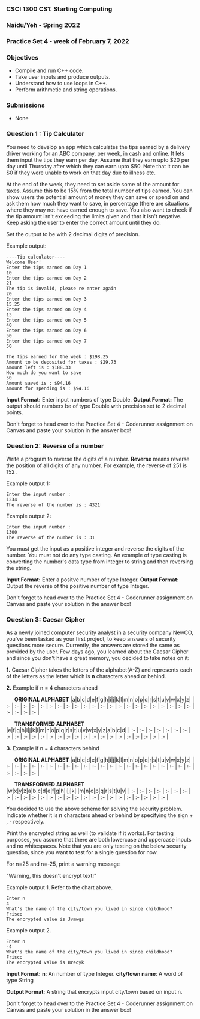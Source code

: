 ### **CSCI 1300 CS1: Starting Computing**
### **Naidu/Yeh - Spring 2022**
### **Practice Set 4 - week of February 7, 2022**

### Objectives
* Compile and run C++ code.
* Take user inputs and produce outputs.
* Understand how to use loops in C++.
* Perform arithmetic and string operations.

### Submissions
* None
### Question 1 : Tip Calculator
You need to develop an app which calculates the tips earned by a delivery driver working for an ABC company, per week, in cash and online. It lets them input the tips they earn per day.  Assume that they earn upto $20 per day until Thursday after which they can earn upto $50. Note that it can be $0 if they were unable to work on that day due to illness etc. 

At the end of the week, they need to set aside some of the amount for taxes. Assume this to be 15% from the total number of tips earned. You can show users the potential amount of money they can save or spend on and ask them how much they want to save, in percentage (there are situations where they may not have earned enough to save. You also want to check if the tip amount isn't exceeding the limits given and that it isn't negative. Keep asking the user to enter the correct amount until they do.

Set the output to be with 2 decimal digits of precision. 

Example output:
```
----Tip calculator----
Welcome User!
Enter the tips earned on Day 1
10
Enter the tips earned on Day 2
21
The tip is invalid, please re enter again
20
Enter the tips earned on Day 3
15.25
Enter the tips earned on Day 4
13
Enter the tips earned on Day 5
40
Enter the tips earned on Day 6
50
Enter the tips earned on Day 7
50

The tips earned for the week : $198.25
Amount to be deposited for taxes : $29.73
Amount left is : $188.33
How much do you want to save
50
Amount saved is : $94.16
Amount for spending is : $94.16
```

**Input Format:**
Enter input numbers of type Double.
**Output Format:**
The output should numbers be of type Double with precision set to 2 decimal points.

Don't forget to head over to the Practice Set 4 - Coderunner assignment on Canvas and paste your solution in the answer box!

### Question 2: Reverse of a number

Write a program to reverse the digits of a number. **Reverse** means reverse the position of all digits of any number. For example, the reverse of 251 is 152 .

Example output 1:
```
Enter the input number :
1234
The reverse of the number is : 4321
```

Example output 2:
```
Enter the input number :
1300
The reverse of the number is : 31
```
You must get the input as a positive integer and reverse the digits of the number. You must not do any type casting. An example of type casting is converting the number's data type from integer to string and then reversing the string. 

**Input Format:**
Enter a positve number of type Integer.
**Output Format:**
Output the reverse of the positive number of type Integer.

Don't forget to head over to the Practice Set 4 - Coderunner assignment on Canvas and paste your solution in the answer box!

### Question 3: Caesar Cipher

As a newly joined computer security analyst in a security company NewCO, you've been tasked as your first project, to keep answers of security questions more secure. Currently, the answers are stored the same as provided by the user. Few days ago, you learned about the Caesar Cipher and since you don't have a great memory, you decided to take notes on it:

**1.** Caesar Cipher takes the letters of the alphabet(A-Z) and represents each of the letters as the letter which is **n** characters ahead or behind.

**2.** Example  if n = 4 characters ahead

`	`**ORIGINAL ALPHABET**
|a|b|c|d|e|f|g|h|i|j|k|l|m|n|o|p|q|r|s|t|u|v|w|x|y|z|
| :- | :- | :- | :- | :- | :- | :- | :- | :- | :- | :- | :- | :- | :- | :- | :- | :- | :- | :- | :- | :- | :- | :- | :- | :- | :- |

`	`**TRANSFORMED ALPHABET**
|e|f|g|h|i|j|k|l|m|n|o|p|q|r|s|t|u|v|w|x|y|z|a|b|c|d|
| :- | :- | :- | :- | :- | :- | :- | :- | :- | :- | :- | :- | :- | :- | :- | :- | :- | :- | :- | :- | :- | :- | :- | :- | :- | :- |

**3.** Example  if n = 4 characters behind

`	`**ORIGINAL ALPHABET**
|a|b|c|d|e|f|g|h|i|j|k|l|m|n|o|p|q|r|s|t|u|v|w|x|y|z|
| :- | :- | :- | :- | :- | :- | :- | :- | :- | :- | :- | :- | :- | :- | :- | :- | :- | :- | :- | :- | :- | :- | :- | :- | :- | :- |

`	`**TRANSFORMED ALPHABET**
|w|x|y|z|a|b|c|d|e|f|g|h|i|j|k|l|m|n|o|p|q|r|s|t|u|v|
| :- | :- | :- | :- | :- | :- | :- | :- | :- | :- | :- | :- | :- | :- | :- | :- | :- | :- | :- | :- | :- | :- | :- | :- | :- | :- |

You decided to use the above scheme for solving the security problem. Indicate whether it is **n** characters ahead or behind by specifying the sign + , - respectively. 

Print the encrypted string as well (to validate if it works). For testing purposes, you assume that there are both lowercase and uppercase inputs and no whitespaces. Note that you are only testing on the below security question, since you want to test for a single question for now.

For n=25 and n=-25, print a warning message 

"Warning, this doesn't encrypt text!"

Example output 1. Refer to the chart above.
```
Enter n
4
What's the name of the city/town you lived in since childhood?
Frisco
The encrypted value is Jvmwgs
```
Example output 2.
```
Enter n
-4
What's the name of the city/town you lived in since childhood?
Frisco
The encrypted value is Breoyk
```

**Input Format:**
**n**: An number of type Integer.
**city/town name**: A word of type String 

**Output Format:**
A string that encrypts input city/town based on input n.

Don't forget to head over to the Practice Set 4 - Coderunner assignment on Canvas and paste your solution in the answer box!